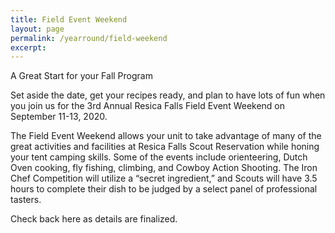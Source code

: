 ```yaml
---
title: Field Event Weekend
layout: page
permalink: /yearround/field-weekend
excerpt:  
---
```

<div class="subheader">A Great Start for your Fall Program</div>

Set aside the date, get your recipes ready, and plan to have lots of fun when you join us for the 3rd Annual Resica Falls Field Event Weekend on September 11-13, 2020. 

The Field Event Weekend allows your unit to take advantage of many of the great activities and facilities at Resica Falls Scout Reservation while honing your tent camping skills. Some of the events include orienteering, Dutch Oven cooking, fly fishing, climbing, and Cowboy Action Shooting. The Iron Chef Competition will utilize a “secret ingredient,” and Scouts will have 3.5 hours to complete their dish to be judged by a select panel of professional tasters.

Check back here as details are finalized.